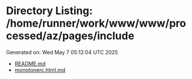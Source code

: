 # Directory Listing: /home/runner/work/www/www/processed/az/pages/include
Generated on: Wed May  7 05:12:04 UTC 2025

- [README.md](README.md)
- [monotonerc.html.md](monotonerc.html.md)
